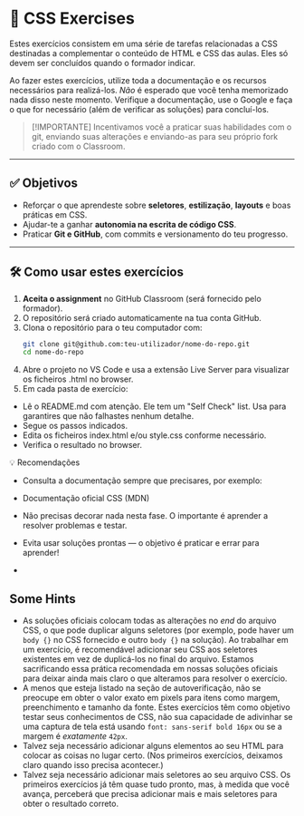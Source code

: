 # 🎨 CSS Exercises

Estes exercícios consistem em uma série de tarefas relacionadas a CSS destinadas a complementar o conteúdo de HTML e CSS das aulas. Eles só devem ser concluídos quando o formador indicar.

Ao fazer estes exercícios, utilize toda a documentação e os recursos necessários para realizá-los. _Não_ é esperado que você tenha memorizado nada disso neste momento. Verifique a documentação, use o Google e faça o que for necessário (além de verificar as soluções) para concluí-los.

> [!IMPORTANTE]
> Incentivamos você a praticar suas habilidades com o git, enviando suas alterações e enviando-as para seu próprio fork criado com o Classroom.

---

## ✅ Objetivos

- Reforçar o que aprendeste sobre **seletores**, **estilização**, **layouts** e boas práticas em CSS.
- Ajudar-te a ganhar **autonomia na escrita de código CSS**.
- Praticar **Git e GitHub**, com commits e versionamento do teu progresso.

---

## 🛠️ Como usar estes exercícios

1. **Aceita o assignment** no GitHub Classroom (será fornecido pelo formador).
2. O repositório será criado automaticamente na tua conta GitHub.
3. Clona o repositório para o teu computador com:
   ```bash
   git clone git@github.com:teu-utilizador/nome-do-repo.git
   cd nome-do-repo
   ```
4. Abre o projeto no VS Code e usa a extensão Live Server para visualizar os ficheiros .html no browser.
5. Em cada pasta de exercício:
  - Lê o README.md com atenção. Ele tem um "Self Check" list. Usa para garantires que não falhastes nenhum detalhe.
  - Segue os passos indicados.
  - Edita os ficheiros index.html e/ou style.css conforme necessário.
  - Verifica o resultado no browser.

💡 Recomendações
- Consulta a documentação sempre que precisares, por exemplo:

- Documentação oficial CSS (MDN)

- Não precisas decorar nada nesta fase. O importante é aprender a resolver problemas e testar.

- Evita usar soluções prontas — o objetivo é praticar e errar para aprender!

- 

## Some Hints
- As soluções oficiais colocam todas as alterações no _end_ do arquivo CSS, o que pode duplicar alguns seletores (por exemplo, pode haver um `body {}` no CSS fornecido e outro `body {}` na solução). Ao trabalhar em um exercício, é recomendável adicionar seu CSS aos seletores existentes em vez de duplicá-los no final do arquivo. Estamos sacrificando essa prática recomendada em nossas soluções oficiais para deixar ainda mais claro o que alteramos para resolver o exercício.
- A menos que esteja listado na seção de autoverificação, não se preocupe em obter o valor exato em pixels para itens como margem, preenchimento e tamanho da fonte. Estes exercícios têm como objetivo testar seus conhecimentos de CSS, não sua capacidade de adivinhar se uma captura de tela está usando `font: sans-serif bold 16px` ou se a margem é _exatamente_ `42px`.
- Talvez seja necessário adicionar alguns elementos ao seu HTML para colocar as coisas no lugar certo. (Nos primeiros exercícios, deixamos claro quando isso precisa acontecer.)
- Talvez seja necessário adicionar mais seletores ao seu arquivo CSS. Os primeiros exercícios já têm quase tudo pronto, mas, à medida que você avança, perceberá que precisa adicionar mais e mais seletores para obter o resultado correto.
